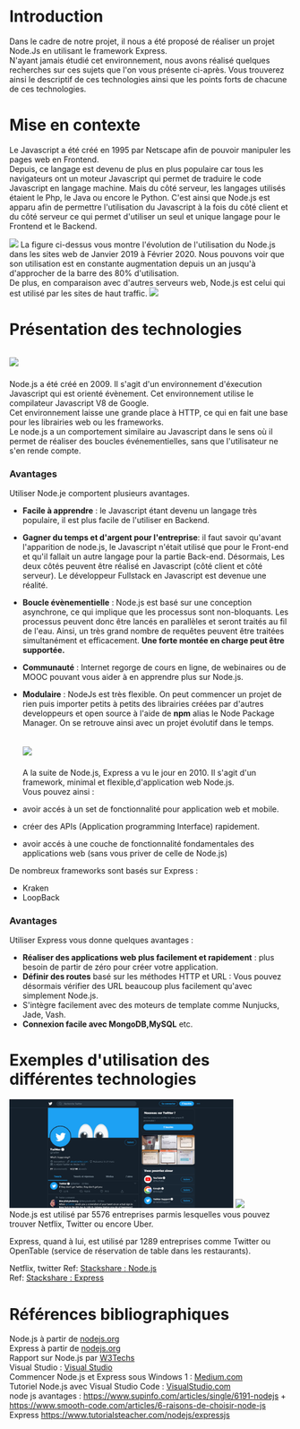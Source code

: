 # Introduction

Dans le cadre de notre projet, il nous a été proposé de réaliser un projet Node.Js en utilisant le framework Express.<br/>
N'ayant jamais étudié cet environnement, nous avons réalisé quelques recherches sur ces sujets que l'on vous présente ci-après. Vous trouverez ainsi le descriptif de ces technologies ainsi que les points forts de chacune de ces technologies.

# Mise en contexte 

Le Javascript a été créé en 1995 par Netscape afin de pouvoir manipuler les pages web en Frontend. <br/>
Depuis, ce langage est devenu de plus en plus populaire car tous les navigateurs ont un moteur Javascript qui permet de traduire le code Javascript en langage machine. Mais du côté serveur, les langages utilisés étaient le Php, le Java ou encore le Python. C'est ainsi que Node.js est apparu afin de permettre l'utilisation du Javascript à la fois du côté client et du côté serveur ce qui permet d'utiliser un seul et unique langage pour le Frontend et le Backend.

<img src="https://w3techs.com/diagram/history_technology/ws-nodejs"> 
La figure ci-dessus vous montre l'évolution de l'utilisation du Node.js dans les sites web de Janvier 2019 à Février 2020. Nous pouvons voir que son utilisation est en constante augmentation depuis un an jusqu'à d'approcher de la barre des 80% d'utilisation. 
<br/>
De plus, en comparaison avec d'autres serveurs web, Node.js est celui qui est utilisé par les sites de haut traffic. 
<img src="https://w3techs.com/diagram/market_technology/ws-nodejs"> 


# Présentation des technologies

   ## <img src="https://miro.medium.com/max/1200/1*X7a7F-yXRUAGLGLzdlGQMA.png" width="200"> 
  Node.js a été créé en 2009.
  Il s'agit d'un environnement d'éxecution Javascript qui est orienté évènement. Cet environnement utilise le compilateur Javascript V8 de Google. <br/>
  Cet environnement laisse une grande place à HTTP, ce qui en fait une base pour les librairies web ou les frameworks. <br/>
  Le node.js a un comportement similaire au Javascript dans le sens où il permet de réaliser des boucles événementielles, sans que l'utilisateur ne s'en rende compte.
  
  ### Avantages
  
  Utiliser Node.je comportent plusieurs avantages. 
* **Facile à apprendre** : le Javascript étant devenu un langage très populaire, il est plus facile de l'utiliser en Backend.
* **Gagner du temps et d'argent pour l'entreprise**: il faut savoir qu'avant l'apparition de node.js, le Javascript n'était utilisé que pour le Front-end et qu'il fallait un autre langage pour la partie Back-end.  Désormais, Les deux côtés peuvent être réalisé en Javascript (côté client et côté serveur). Le développeur Fullstack en Javascript est devenue une réalité.
* **Boucle évènementielle** : Node.js est basé sur une conception asynchrone, ce qui implique que les processus sont non-bloquants. Les processus peuvent donc être lancés en parallèles et seront traités au fil de l'eau. Ainsi, un très grand nombre de requêtes peuvent être traitées simultanément et efficacement. **Une forte montée en charge peut être supportée.** 
* **Communauté** : Internet regorge de cours en ligne, de webinaires ou de MOOC pouvant vous aider à en apprendre plus sur Node.js.
* **Modulaire** : NodeJs est très flexible. On peut commencer un projet de rien puis importer petits à petits des librairies créées par d'autres developpeurs et open source à l'aide de **npm** alias le Node Package Manager. On se retrouve ainsi avec un projet évolutif dans le temps.

   ## <img src="https://upload.wikimedia.org/wikipedia/commons/6/64/Expressjs.png" width="200"> 
  
  A la suite de Node.js, Express a vu le jour en 2010.
Il s'agit d'un framework, minimal et flexible,d'application web Node.js.<br/>
 Vous pouvez ainsi :
* avoir accés à un set de fonctionnalité pour application web et mobile.
* créer des APIs (Application programming Interface) rapidement.
* avoir accés à une couche de fonctionnalité fondamentales des applications web (sans vous priver de celle de Node.js)
            
 De nombreux frameworks sont basés sur Express : 
* Kraken
* LoopBack

### Avantages
Utiliser Express vous donne quelques avantages : 
* **Réaliser des applications web plus facilement et rapidement** : plus besoin de partir de zéro pour créer votre application. 
* **Définir des routes** basé sur les méthodes HTTP et URL : Vous pouvez désormais vérifier des URL beaucoup plus facilement qu'avec simplement Node.js. 
* S'intègre facilement avec des moteurs de template comme Nunjucks, Jade, Vash.
* **Connexion facile avec MongoDB,MySQL** etc. 

# Exemples d'utilisation des différentes technologies

<img width="400"  src="https://github.com/Arashea/ProjetArchitecture/blob/master/image/Capture.PNG">  <img width="350"  src="https://miro.medium.com/max/5088/1*71nlu7Wn0vXdg2VBxi1gBA.png">
<br/>Node.js est utilisé par 5576 entreprises parmis lesquelles vous pouvez trouver Netflix, Twitter ou encore Uber. <br/>

Express, quand à lui, est utilisé par 1289 entreprises comme Twitter ou OpenTable (service de réservation de table dans les restaurants). <br/>
 
 Netflix, twitter 
 Ref: <a href="https://stackshare.io/nodejs" title="stackshare">Stackshare : Node.js</a><br/>
 Ref: <a href=" https://stackshare.io/expressjs" title="stackshare">Stackshare : Express</a><br/>



# Références bibliographiques
 
 Node.js à partir de <a href="https://nodejs.org/fr/about/" title="nodejs">nodejs.org</a><br/>
 Express à partir de <a href="https://expressjs.com" title="Expressjs">nodejs.org</a><br/>
 Rapport sur Node.js par <a href="https://w3techs.com/technologies/details/ws-nodejs" title="VSC">W3Techs</a><br/>
 Visual Studio : <a href="https://code.visualstudio.com/docs/?dv=win64user" title="VSC">Visual Studio</a><br/>
 Commencer Node.js et Express sous Windows 1 : <a href="https://medium.com/@zibon/getting-started-with-nodejs-and-expressjs-2018-51689dae024b" title="Medium">Medium.com</a><br/>
 Tutoriel Node.js avec Visual Studio Code : <a href="https://code.visualstudio.com/docs/nodejs/nodejs-tutorial" title="Tuto">VisualStudio.com </a> <br/>
 node js avantages :  https://www.supinfo.com/articles/single/6191-nodejs   +   https://www.smooth-code.com/articles/6-raisons-de-choisir-node-js  <br/>
 Express https://www.tutorialsteacher.com/nodejs/expressjs  <br/>
 
 



